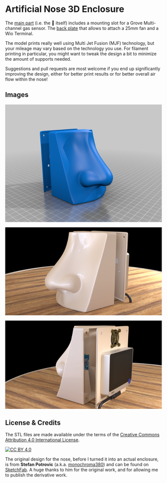 # Artificial Nose 3D Enclosure

The [main part](nose.stl) (i.e. the 👃 itself) includes a mounting slot for a Grove Multi-channel gas sensor. The [back plate](nose%20back%20plate.stl) that allows to attach a 25mm fan and a Wio Terminal.

The model prints really well using Multi Jet Fusion (MJF) technology, but your mileage may vary based on the technology you use. For filament printing in particular, you might want to tweak the design a bit to minimize the amount of supports needed.

Suggestions and pull requests are most welcome if you end up significantly improving the design, either for better print results or for better overall air flow within the nose!

## Images

![3D design file](artificial-nose-enclosure.png)

![3D render #1](render-001.png)

![3D render #2](render-002.png)

## License & Credits

The STL files are made available under the terms of the 
[Creative Commons Attribution 4.0 International License][cc-by].

[![CC BY 4.0][cc-by-image]][cc-by]

The original design for the nose, before I turned it into an actual enclosure, is from **Stefan Potrovic** (a.k.a. [monochroma380](https://sketchfab.com/monochroma380)) and can be found on [SketchFab](https://sketchfab.com/3d-models/nose-model-3-f9a65e76ae52415591d63a51666194d5). A huge thanks to him for the original work, and for allowing me to publish the derivative work.

[cc-by]: http://creativecommons.org/licenses/by/4.0/
[cc-by-image]: https://i.creativecommons.org/l/by/4.0/88x31.png
